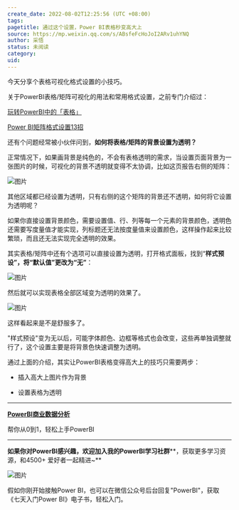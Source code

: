 ```yaml
---
create_date: 2022-08-02T12:25:56 (UTC +08:00)
tags: 
pagetitle: 通过这个设置，Power BI表格秒变高大上
source: https://mp.weixin.qq.com/s/ABsfeFcHoJoI2ARv1uhYNQ
author: 采悟
status: 未阅读
category: 
uid: 
---
```


今天分享个表格可视化格式设置的小技巧。

关于PowerBI表格/矩阵可视化的用法和常用格式设置，之前专门介绍过：

[玩转PowerBI中的「表格」](http://mp.weixin.qq.com/s?__biz=MzA4MzQwMjY4MA==&mid=2484067625&idx=1&sn=6d48553aea3bc7baffecedb3d23af924&chksm=8e0c77feb97bfee877dfcdce78764746dd24f445b3bc6fd43c964a99eb08839983ad4b98f614&scene=21#wechat_redirect)

[Power BI矩阵格式设置13招](http://mp.weixin.qq.com/s?__biz=MzA4MzQwMjY4MA==&mid=2484071983&idx=1&sn=3fd379f7bf88141747ac9a09dc4273b7&chksm=8e0c44f8b97bcdee4cb068fd1e47e033629cf0734dd29c8341746d449372068dbb4e6d298cba&scene=21#wechat_redirect)

还有个问题经常被小伙伴问到，**如何将表格/矩阵的背景设置为透明？**

正常情况下，如果画背景是纯色的，不会有表格透明的需求，当设置页面背景为一张图片的时候，可视化的背景不透明就变得不太协调，比如这页报告右侧的矩阵：

![图片](https://mmbiz.qpic.cn/mmbiz_png/aHEbZtANQJMVCAHpJojicCnSvxJ8CtJFykVoYsJfDD0ib9ouPAYSOL3XAEoKUj1ZMNDffQiclvFSCp5SwEAWZbhfw/640?wx_fmt=png&wxfrom=5&wx_lazy=1&wx_co=1)

其他区域都已经设置为透明，只有右侧的这个矩阵的背景还不透明，如何将它设置为透明呢？

如果你直接设置背景颜色，需要设置值、行、列等每一个元素的背景颜色，透明色还需要写度量值才能实现，列标题还无法按度量值来设置颜色，这样操作起来比较繁琐，而且还无法实现完全透明的效果。

其实表格/矩阵中还有个选项可以直接设置为透明，打开格式面板，找到“**样式预设”，将“默认值”更改为“无”**：

![图片](https://mmbiz.qpic.cn/mmbiz_png/aHEbZtANQJMVCAHpJojicCnSvxJ8CtJFyGhdKcpTAdRWh0psXibyzibTSCWFFIndSNBqMMiajDicZ6Vu66Ay7TUn7tw/640?wx_fmt=png&wxfrom=5&wx_lazy=1&wx_co=1)

然后就可以实现表格全部区域变为透明的效果了。

![图片](https://mmbiz.qpic.cn/mmbiz_png/aHEbZtANQJMVCAHpJojicCnSvxJ8CtJFyrrdOVWic4vrBJ2IKTlTgFklTIf8OgiaiaiaOF1OHicBIbjYFgxXJtK4d0jQ/640?wx_fmt=png&wxfrom=5&wx_lazy=1&wx_co=1)

这样看起来是不是舒服多了。

"样式预设"变为无以后，可能字体颜色、边框等格式也会改变，这些再单独调整就行了，这个设置主要是将背景色快速调整为透明。

通过上面的介绍，其实让PowerBI表格变得高大上的技巧只需要两步：  

-   插入高大上图片作为背景
    
-   设置表格为透明
    

___

[**PowerBI商业数据分析**](http://mp.weixin.qq.com/s?__biz=MzA4MzQwMjY4MA==&mid=2484074987&idx=1&sn=5cf4ba4b683ee9136bb7a26f6e9bcf01&chksm=8e0c533cb97bda2add48a4576b9c1e230249a5a4160dd93cd677a37ea21d26fc9cc26fc4cb1c&scene=21#wechat_redirect)

帮你从0到1，轻松上手PowerBI

___

**如果你对PowerBI感兴趣，欢迎加入我的PowerBI学习社群****，获取更多学习资源，和4500+ 爱好者一起精进~**

![图片](https://mmbiz.qpic.cn/mmbiz_png/aHEbZtANQJO1AEySOiakLF2kY7eb1kUw2DtfKoVz2ctBDia5dtNsPX2GhV0ZOCDDWpgpaTQtnqfqJrRXt5PNia95g/640?wx_fmt=png&wxfrom=5&wx_lazy=1&wx_co=1)

假如你刚开始接触Power BI，也可以在微信公众号后台回复"PowerBI"，获取《七天入门Power BI》电子书，轻松入门。

